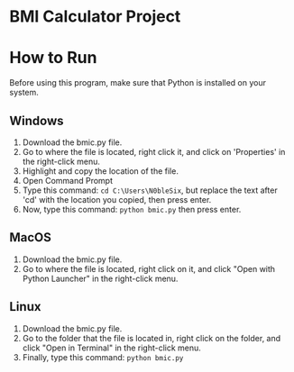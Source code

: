 # BMI Calculator Project

# How to Run
Before using this program, make sure that Python is installed on your system.

## Windows

1. Download the bmic.py file.
2. Go to where the file is located, right click it, and click on 'Properties' in the right-click menu.
3. Highlight and copy the location of the file.
4. Open Command Prompt
5. Type this command: `cd C:\Users\N0bleSix`, but replace the text after 'cd' with the location you copied, then press enter.
6. Now, type this command: `python bmic.py` then press enter.
   
##  MacOS

1. Download the bmic.py file.
2. Go to where the file is located, right click on it, and click "Open with Python Launcher" in the right-click menu.

## Linux

1. Download the bmic.py file.
2. Go to the folder that the file is located in, right click on the folder, and click "Open in Terminal" in the right-click menu.
3. Finally, type this command: `python bmic.py`
